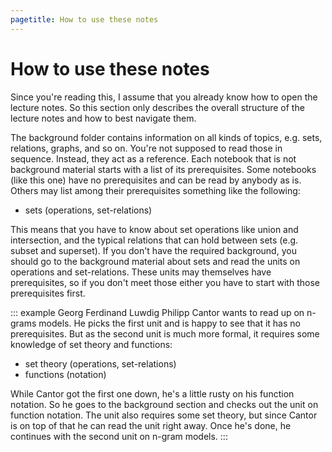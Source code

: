 ```yaml
---
pagetitle: How to use these notes
---
```


# How to use these notes

Since you're reading this, I assume that you already know how to open the lecture notes.
So this section only describes the overall structure of the lecture notes and how to best navigate them.

The background folder contains information on all kinds of topics, e.g. sets, relations, graphs, and so on.
You're not supposed to read those in sequence.
Instead, they act as a reference.
Each notebook that is not background material starts with a list of its prerequisites.
Some notebooks (like this one) have no prerequisites and can be read by anybody as is.
Others may list among their prerequisites something like the following:

- sets (operations, set-relations)

This means that you have to know about set operations like union and intersection, and the typical relations that can hold between sets (e.g. subset and superset).
If you don't have the required background, you should go to the background material about sets and read the units on operations and set-relations.
These units may themselves have prerequisites, so if you don't meet those either you have to start with those prerequisites first.

::: example
Georg Ferdinand Luwdig Philipp Cantor
wants to read up on n-grams models.
He picks the first unit and is happy to see that it has no prerequisites.
But as the second unit is much more formal, it requires some knowledge of set theory and functions:


- set theory (operations, set-relations)
- functions (notation)


While Cantor got the first one down, he's a little rusty on his function notation.
So he goes to the background section and checks out the unit on function notation.
The unit also requires some set theory, but since Cantor is on top of that he can read the unit right away.
Once he's done, he continues with the second unit on n-gram models.
:::
